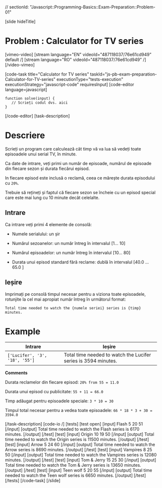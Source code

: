 // sectionId: "Javascript::Programming-Basics::Exam-Preparation::Problem-01"

[slide hideTitle]
# Problem : Calculator for TV series

[vimeo-video]
[stream language="EN" videoId="487118037/76e61cd949" default /]
[stream language="RO" videoId="487118037/76e61cd949"  /]
[/video-vimeo]

[code-task title="Calculator for TV series" taskId="js-pb-exam-preparation-Calculator-for-TV-series" executionType="tests-execution" executionStrategy="javascript-code" requiresInput]
[code-editor language=javascript]
```
function solve(input) {
   // Scrieți codul dvs. aici
}
```
[/code-editor]
[task-description]
# Descriere
Scrieți un program care calculează cât timp vă va lua să vedeți toate episoadele unui serial TV, în minute.

Ca date de intrare, veți primi un număr de episoade, numărul de episoade din fiecare sezon și durata fiecărui episod. 

In fiecare episod este inclusă o reclamă, ceea ce mărește durata episodului cu `20%`.

Trebuie să rețineți și faptul că fiecare sezon se încheie cu un episod special care este mai lung cu 10 minute decât celelalte.

## Intrare

Ca intrare veți primi 4 elemente de consolă:

- Numele serialului: un șir

- Numărul sezoanelor: un număr întreg în intervalul \[1… 10\]

- Numărul episoadelor: un număr întreg în intervalul \[10… 80\]

- Durata unui episod standard fără reclame: dublă în intervalul \[40.0 ... 65.0 \]

## Ieșire

Imprimați pe consolă timpul necesar pentru a viziona toate episoadele, rotunjite la cel mai apropiat număr întreg în următorul format:

`Total time needed to watch the {numele seriei} series is {timp} minutes.`

# Example
| **Intrare** | **Ieșire** |
| --- | --- |
|`['Lucifer', '3', '18', '55']`| Total time needed to watch the Lucifer series is 3594 minutes.|

**Comments** 

Durata reclamelor din fiecare episod: `20% from 55 = 11.0`

Durata unui episod cu publicitate: `55 + 11 = 66.0`

Timp adăugat pentru episoadele speciale: `3 * 10 = 30`

Timpul total necesar pentru a vedea toate episoadele: `66 * 18 * 3 + 30 = 3594.0` 

[/task-description]
[code-io /]
[tests]
[test open]
[input]
Flash
5
20
51
[/input]
[output]
Total time needed to watch the Flash series is 6170 minutes.
[/output]
[/test]
[test]
[input]
Origin
10
19
50
[/input]
[output]
Total time needed to watch the Origin series is 11500 minutes.
[/output]
[/test]
[test]
[input]
Arrow
5
24
60
[/input]
[output]
Total time needed to watch the Arrow series is 8690 minutes.
[/output]
[/test]
[test]
[input]
Vampires
8
25
50
[/input]
[output]
Total time needed to watch the Vampires series is 12080 minutes.
[/output]
[/test]
[test]
[input]
Tom & Jerry
15
25
30
[/input]
[output]
Total time needed to watch the Tom & Jerry series is 13650 minutes.
[/output]
[/test]
[test]
[input]
Teen wolf
5
20
55
[/input]
[output]
Total time needed to watch the Teen wolf series is 6650 minutes.
[/output]
[/test]
[/tests]
[/code-task]
[/slide]